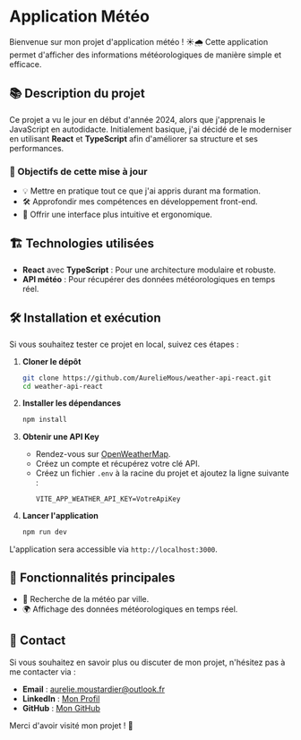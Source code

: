 # Application Météo

Bienvenue sur mon projet d'application météo ! ☀️🌧️ Cette application permet d'afficher des informations météorologiques de manière simple et efficace.

## 📚 Description du projet

Ce projet a vu le jour en début d'année 2024, alors que j'apprenais le JavaScript en autodidacte. Initialement basique, j'ai décidé de le moderniser en utilisant **React** et **TypeScript** afin d'améliorer sa structure et ses performances.

### 🚀 Objectifs de cette mise à jour

- 💡 Mettre en pratique tout ce que j'ai appris durant ma formation.
- 🛠️ Approfondir mes compétences en développement front-end.
- 🎨 Offrir une interface plus intuitive et ergonomique.

## 🏗️ Technologies utilisées

- **React** avec **TypeScript** : Pour une architecture modulaire et robuste.
- **API météo** : Pour récupérer des données météorologiques en temps réel.

## 🛠️ Installation et exécution

Si vous souhaitez tester ce projet en local, suivez ces étapes :

1. **Cloner le dépôt**
   ```bash
   git clone https://github.com/AurelieMous/weather-api-react.git
   cd weather-api-react
   ```
2. **Installer les dépendances**
   ```bash
   npm install
   ```
3. **Obtenir une API Key**
   - Rendez-vous sur [OpenWeatherMap](https://openweathermap.org/api).
   - Créez un compte et récupérez votre clé API.
   - Créez un fichier `.env` à la racine du projet et ajoutez la ligne suivante :
     ```env
     VITE_APP_WEATHER_API_KEY=VotreApiKey
     ```

4. **Lancer l'application**
   ```bash
   npm run dev
   ```

L'application sera accessible via `http://localhost:3000`.

## 🌟 Fonctionnalités principales

- 📍 Recherche de la météo par ville.
- 🌍 Affichage des données météorologiques en temps réel.

## 💬 Contact

Si vous souhaitez en savoir plus ou discuter de mon projet, n'hésitez pas à me contacter via :

- **Email** : aurelie.moustardier@outlook.fr
- **LinkedIn** : [Mon Profil](https://www.linkedin.com/in/aur%C3%A9lie-moustardier-7393672b2/)
- **GitHub** : [Mon GitHub](https://github.com/AurelieMous)

Merci d'avoir visité mon projet ! 🚀
